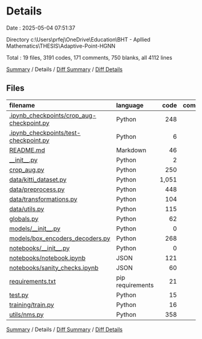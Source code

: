 # Details

Date : 2025-05-04 07:51:37

Directory c:\\Users\\prfej\\OneDrive\\Education\\BHT - Apllied Mathematics\\THESIS\\Adaptive-Point-HGNN

Total : 19 files,  3191 codes, 171 comments, 750 blanks, all 4112 lines

[Summary](results.md) / Details / [Diff Summary](diff.md) / [Diff Details](diff-details.md)

## Files
| filename | language | code | comment | blank | total |
| :--- | :--- | ---: | ---: | ---: | ---: |
| [.ipynb\_checkpoints/crop\_aug-checkpoint.py](/.ipynb_checkpoints/crop_aug-checkpoint.py) | Python | 248 | 47 | 53 | 348 |
| [.ipynb\_checkpoints/test-checkpoint.py](/.ipynb_checkpoints/test-checkpoint.py) | Python | 6 | 0 | 3 | 9 |
| [README.md](/README.md) | Markdown | 46 | 0 | 11 | 57 |
| [\_\_init\_\_.py](/__init__.py) | Python | 2 | 0 | 0 | 2 |
| [crop\_aug.py](/crop_aug.py) | Python | 250 | 47 | 53 | 350 |
| [data/kitti\_dataset.py](/data/kitti_dataset.py) | Python | 1,051 | 32 | 252 | 1,335 |
| [data/preprocess.py](/data/preprocess.py) | Python | 448 | 2 | 114 | 564 |
| [data/transformations.py](/data/transformations.py) | Python | 104 | 0 | 38 | 142 |
| [data/utils.py](/data/utils.py) | Python | 115 | 6 | 44 | 165 |
| [globals.py](/globals.py) | Python | 62 | 4 | 16 | 82 |
| [models/\_\_init\_\_.py](/models/__init__.py) | Python | 0 | 0 | 1 | 1 |
| [models/box\_encoders\_decoders.py](/models/box_encoders_decoders.py) | Python | 268 | 19 | 56 | 343 |
| [notebooks/\_\_init\_\_.py](/notebooks/__init__.py) | Python | 0 | 0 | 1 | 1 |
| [notebooks/notebook.ipynb](/notebooks/notebook.ipynb) | JSON | 121 | 0 | 1 | 122 |
| [notebooks/sanity\_checks.ipynb](/notebooks/sanity_checks.ipynb) | JSON | 60 | 0 | 1 | 61 |
| [requirements.txt](/requirements.txt) | pip requirements | 21 | 9 | 9 | 39 |
| [test.py](/test.py) | Python | 15 | 1 | 7 | 23 |
| [training/train.py](/training/train.py) | Python | 16 | 0 | 8 | 24 |
| [utils/nms.py](/utils/nms.py) | Python | 358 | 4 | 82 | 444 |

[Summary](results.md) / Details / [Diff Summary](diff.md) / [Diff Details](diff-details.md)